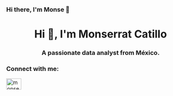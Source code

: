 ### Hi there, I'm Monse 👋
<h1 align="center">Hi 👋, I'm Monserrat Catillo</h1>
<h3 align="center">A passionate data analyst from México.</h3>

<h3 align="left">Connect with me:</h3>
<p align="left">
<a href="https://linkedin.com/in/monserrat-castillo-638a20265" target="blank"><img align="center" src="https://raw.githubusercontent.com/rahuldkjain/github-profile-readme-generator/master/src/images/icons/Social/linked-in-alt.svg" alt="monserrat-castillo-638a20265" height="30" width="40" /></a>
</p>
<!--
**kmonse98/kmonse98** is a ✨ _special_ ✨ repository because its `README.md` (this file) appears on your GitHub profile.

Here are some ideas to get you started:

- 🔭 I’m currently working on ...
- 🌱 I’m currently learning ...
- 👯 I’m looking to collaborate on ...
- 🤔 I’m looking for help with ...
- 💬 Ask me about ...
- 📫 How to reach me: ...
- 😄 Pronouns: ...
- ⚡ Fun fact: ...
-->
